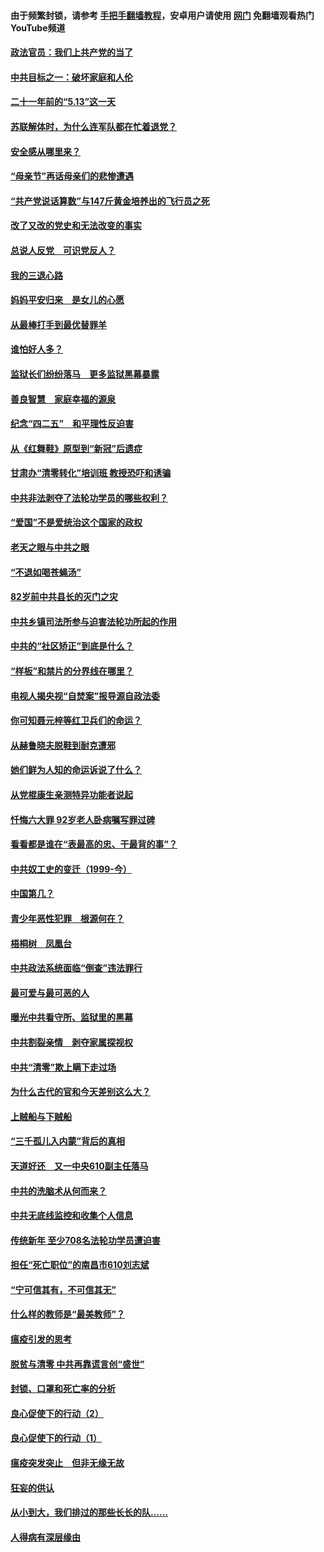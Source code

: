 #### 由于频繁封锁，请参考 [手把手翻墙教程](https://github.com/gfw-breaker/guides/wiki/)，安卓用户请使用 [网门](https://github.com/gfw-breaker/nogfw/blob/master/dl.md?t=05160801) 免翻墙观看热门YouTube频道 

#### [政法官员：我们上共产党的当了](../pages/19/425351.md?t=05160801) 

#### [中共目标之一：破坏家庭和人伦](../pages/19/424454.md?t=05160801) 

#### [二十一年前的“5.13”这一天](../pages/19/424814.md?t=05160801) 

#### [苏联解体时，为什么连军队都在忙着退党？](../pages/19/424335.md?t=05160801) 

#### [安全感从哪里来？](../pages/19/424336.md?t=05160801) 

#### [“母亲节”再话母亲们的悲惨遭遇](../pages/19/424234.md?t=05160801) 

#### [“共产党说话算数”与147斤黄金培养出的飞行员之死](../pages/19/424115.md?t=05160801) 

#### [改了又改的党史和无法改变的事实](../pages/19/424037.md?t=05160801) 

#### [总说人反党　可识党反人？](../pages/19/423820.md?t=05160801) 

#### [我的三退心路](../pages/19/423876.md?t=05160801) 

#### [妈妈平安归来　是女儿的心愿](../pages/19/423947.md?t=05160801) 

#### [从最棒打手到最优替罪羊](../pages/19/423819.md?t=05160801) 

#### [谁怕好人多？](../pages/19/423774.md?t=05160801) 

#### [监狱长们纷纷落马　更多监狱黑幕暴露](../pages/19/423787.md?t=05160801) 

#### [善良智慧　家庭幸福的源泉](../pages/19/423632.md?t=05160801) 

#### [纪念“四二五”　和平理性反迫害](../pages/19/423660.md?t=05160801) 

#### [从《红舞鞋》原型到“新冠”后遗症](../pages/19/423509.md?t=05160801) 

#### [甘肃办“清零转化”培训班 教授恐吓和诱骗](../pages/19/423498.md?t=05160801) 

#### [中共非法剥夺了法轮功学员的哪些权利？](../pages/19/423392.md?t=05160801) 

#### [“爱国”不是爱统治这个国家的政权](../pages/19/423029.md?t=05160801) 

#### [老天之眼与中共之眼](../pages/19/423378.md?t=05160801) 

#### [“不退如喝苍蝇汤”](../pages/19/423287.md?t=05160801) 

#### [82岁前中共县长的灭门之灾](../pages/19/423055.md?t=05160801) 

#### [中共乡镇司法所参与迫害法轮功所起的作用](../pages/19/423064.md?t=05160801) 

#### [中共的“社区矫正”到底是什么？](../pages/19/422870.md?t=05160801) 

#### [“样板”和禁片的分界线在哪里？](../pages/19/422704.md?t=05160801) 

#### [电视人揭央视“自焚案”报导源自政法委](../pages/19/422770.md?t=05160801) 

#### [你可知聂元梓等红卫兵们的命运？](../pages/19/422848.md?t=05160801) 

#### [从赫鲁晓夫脱鞋到耐克遭邪](../pages/19/422826.md?t=05160801) 

#### [她们鲜为人知的命运诉说了什么？](../pages/19/422754.md?t=05160801) 

#### [从党棍康生亲测特异功能者说起](../pages/19/422657.md?t=05160801) 

#### [忏悔六大罪 92岁老人卧病嘱写罪过碑](../pages/19/422750.md?t=05160801) 

#### [看看都是谁在“表最高的忠、干最背的事”？](../pages/19/422703.md?t=05160801) 

#### [中共奴工史的变迁（1999-今）](../pages/19/422656.md?t=05160801) 

#### [中国第几？](../pages/19/422496.md?t=05160801) 

#### [青少年恶性犯罪　根源何在？](../pages/19/422449.md?t=05160801) 

#### [梧桐树　凤凰台](../pages/19/422442.md?t=05160801) 

#### [中共政法系统面临“倒查”违法罪行](../pages/19/422497.md?t=05160801) 

#### [最可爱与最可恶的人](../pages/19/422448.md?t=05160801) 

#### [曝光中共看守所、监狱里的黑幕](../pages/19/422390.md?t=05160801) 

#### [中共割裂亲情　剥夺家属探视权](../pages/19/422364.md?t=05160801) 

#### [中共“清零”欺上瞒下走过场](../pages/19/422306.md?t=05160801) 

#### [为什么古代的官和今天差别这么大？](../pages/19/422228.md?t=05160801) 

#### [上贼船与下贼船](../pages/19/422276.md?t=05160801) 

#### [“三千孤儿入内蒙”背后的真相](../pages/19/422229.md?t=05160801) 

#### [天道好还　又一中央610副主任落马](../pages/19/422155.md?t=05160801) 

#### [中共的洗脑术从何而来？](../pages/19/422154.md?t=05160801) 

#### [中共无底线监控和收集个人信息](../pages/19/422039.md?t=05160801) 

#### [传统新年 至少708名法轮功学员遭迫害](../pages/19/421946.md?t=05160801) 

#### [担任“死亡职位”的南昌市610刘志斌](../pages/19/421957.md?t=05160801) 

#### [“宁可信其有，不可信其无”](../pages/19/421691.md?t=05160801) 

#### [什么样的教师是“最美教师”？](../pages/19/421755.md?t=05160801) 

#### [瘟疫引发的思考](../pages/19/421594.md?t=05160801) 

#### [脱贫与清零 中共再靠谎言创“盛世”](../pages/19/421590.md?t=05160801) 

#### [封锁、口罩和死亡率的分析](../pages/19/421495.md?t=05160801) 

#### [良心促使下的行动（2）](../pages/19/421361.md?t=05160801) 

#### [良心促使下的行动（1）](../pages/19/421302.md?t=05160801) 

#### [瘟疫突发突止　但非无缘无故](../pages/19/421281.md?t=05160801) 

#### [狂妄的供认](../pages/19/421199.md?t=05160801) 

#### [从小到大，我们排过的那些长长的队……](../pages/19/421243.md?t=05160801) 

#### [人得病有深层缘由](../pages/19/420864.md?t=05160801) 

